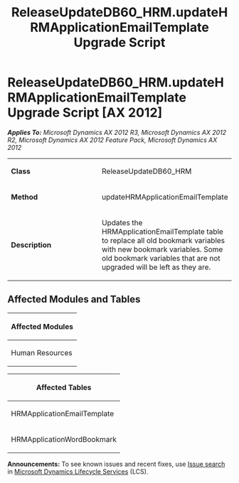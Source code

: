 ﻿---
title: ReleaseUpdateDB60_HRM.updateHRMApplicationEmailTemplate Upgrade Script
TOCTitle: ReleaseUpdateDB60_HRM.updateHRMApplicationEmailTemplate Upgrade Script
ms:assetid: af4272e6-8971-db14-f8ed-5c33b3fb6a36
ms:mtpsurl: https://msdn.microsoft.com/en-us/library/JJ686575(v=AX.60)
ms:contentKeyID: 49710529
ms.date: 05/18/2015
mtps_version: v=AX.60
---

# ReleaseUpdateDB60\_HRM.updateHRMApplicationEmailTemplate Upgrade Script [AX 2012]


_**Applies To:** Microsoft Dynamics AX 2012 R3, Microsoft Dynamics AX 2012 R2, Microsoft Dynamics AX 2012 Feature Pack, Microsoft Dynamics AX 2012_

<table>
<colgroup>
<col style="width: 50%" />
<col style="width: 50%" />
</colgroup>
<tbody>
<tr class="odd">
<td><p><strong>Class</strong></p></td>
<td><p>ReleaseUpdateDB60_HRM</p></td>
</tr>
<tr class="even">
<td><p><strong>Method</strong></p></td>
<td><p>updateHRMApplicationEmailTemplate</p></td>
</tr>
<tr class="odd">
<td><p><strong>Description</strong></p></td>
<td><p>Updates the HRMApplicationEmailTemplate table to replace all old bookmark variables with new bookmark variables. Some old bookmark variables that are not upgraded will be left as they are.</p></td>
</tr>
</tbody>
</table>


## Affected Modules and Tables

<table>
<colgroup>
<col style="width: 100%" />
</colgroup>
<thead>
<tr class="header">
<th><p>Affected Modules</p></th>
</tr>
</thead>
<tbody>
<tr class="odd">
<td><p>Human Resources</p></td>
</tr>
</tbody>
</table>


<table>
<colgroup>
<col style="width: 100%" />
</colgroup>
<thead>
<tr class="header">
<th><p>Affected Tables</p></th>
</tr>
</thead>
<tbody>
<tr class="odd">
<td><p>HRMApplicationEmailTemplate</p></td>
</tr>
<tr class="even">
<td><p>HRMApplicationWordBookmark</p></td>
</tr>
</tbody>
</table>

  
**Announcements:** To see known issues and recent fixes, use [Issue search](http://go.microsoft.com/fwlink/?linkid=389258) in [Microsoft Dynamics Lifecycle Services](http://go.microsoft.com/fwlink/?linkid=306505) (LCS).

